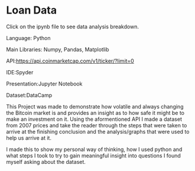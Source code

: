 # Loan Data
Click on the ipynb file to see data analysis breakdown.

Language: Python

Main Libraries: Numpy, Pandas, Matplotlib

API:https://api.coinmarketcap.com/v1/ticker/?limit=0

IDE:Spyder

Presentation:Jupyter Notebook

Dataset:DataCamp

This Project was made to demonstrate how volatile and always changing the Bitcoin market is and provides an insight as to how safe it might be to make an investment on it. Using the aformentioned API I made a dataset from 2007 prices and take the reader through the steps that were taken to arrive at the finishing conclusion and the analysis/graphs that were used to help us arrive at it.

I made this to show my personal way of thinking, how I used python and what steps I took to try to gain meaningful insight into questions I found myself asking about the dataset. 
